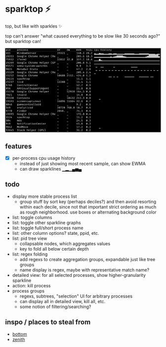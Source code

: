 # sparktop ⚡️

top, but like with sparkles ✨

top can't answer "what caused everything to be slow like 30 seconds ago?" but
sparktop can!

![demo](sparktop.png)

## features

- [x] per-process cpu usage history
  - instead of just showing most recent sample, can show EWMA
  - can draw sparklines ▁▂▁▄▅▄

## todo

- display more stable process list
  - group stuff by sort key (perhaps deciles?) and then avoid resorting within each decile, since not that important strict ordering as much as rough neighborhood. use boxes or alternating background color
- list: toggle columns
- list: toggle other sparkline graphs
- list: toggle full/short process name
- list: other column options? state, ppid, etc.
- list: pid tree view
  - collapsable nodes, which aggregates values
  - key to fold all below certain depth
- list: regex folding
  - add regexs to create aggregation groups, expandable just like tree groups
  - name display is regex, maybe with representative match name?
- detailed view: for all selected processes, show higher-granularity sparkline
- action: kill process
- process groups
  - regexs, subtrees, "selection" UI for arbitrary processes
  - can display all in detailed view, kill all, etc.
  - some notion of filtering/searching?

## inspo / places to steal from

- [bottom](https://github.com/ClementTsang/bottom/blob/309ebd8dc3ba35f80c93a296ebc688813e988d03/src/lib.rs#L348)
- [zenith](https://github.com/bvaisvil/zenith/blob/master/src/metrics.rs#L387)
